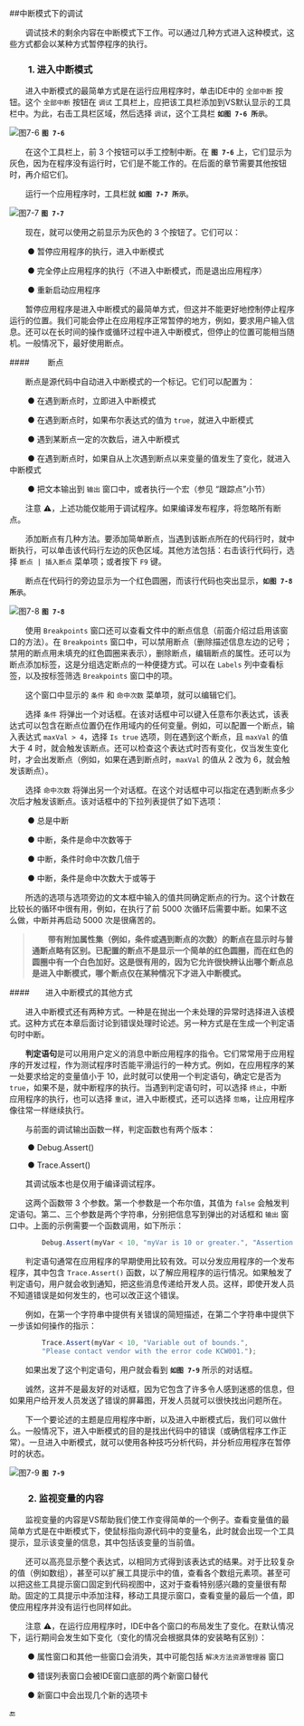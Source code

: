 ##中断模式下的调试

&emsp;&emsp;调试技术的剩余内容在中断模式下工作。可以通过几种方式进入这种模式，这些方式都会以某种方式暂停程序的执行。

### &emsp;&emsp;1. 进入中断模式

&emsp;&emsp;进入中断模式的最简单方式是在运行应用程序时，单击IDE中的 `全部中断` 按钮。这个 `全部中断` 按钮在 `调试` 工具栏上，应把该工具栏添加到VS默认显示的工具栏中。为此，右击工具栏区域，然后选择 `调试`，这个工具栏 **`如图 7-6 所示`**。

![图7-6](/assets/7-6.png)
**`图 7-6`**

&emsp;&emsp;在这个工具栏上，前 3 个按钮可以手工控制中断。在 **`图 7-6`** 上，它们显示为灰色，因为在程序没有运行时，它们是不能工作的。在后面的章节需要其他按钮时，再介绍它们。

&emsp;&emsp;运行一个应用程序时，工具栏就 **`如图 7-7 所示`**。

![图7-7](/assets/7-7.png)
**`图 7-7`**

&emsp;&emsp;现在，就可以使用之前显示为灰色的 3 个按钮了。它们可以：

&emsp;&emsp; ● 暂停应用程序的执行，进入中断模式

&emsp;&emsp; ● 完全停止应用程序的执行（不进入中断模式，而是退出应用程序）

&emsp;&emsp; ● 重新启动应用程序

&emsp;&emsp;暂停应用程序是进入中断模式的最简单方式，但这并不能更好地控制停止程序运行的位置。我们可能会停止在应用程序正常暂停的地方，例如，要求用户输入信息。还可以在长时间的操作或循环过程中进入中断模式，但停止的位置可能相当随机。一般情况下，最好使用断点。


####&emsp;&emsp; 断点

&emsp;&emsp;断点是源代码中自动进入中断模式的一个标记。它们可以配置为：

&emsp;&emsp; ● 在遇到断点时，立即进入中断模式

&emsp;&emsp; ● 在遇到断点时，如果布尔表达式的值为 `true`，就进入中断模式

&emsp;&emsp; ● 遇到某断点一定的次数后，进入中断模式

&emsp;&emsp; ● 在遇到断点时，如果自从上次遇到断点以来变量的值发生了变化，就进入中断模式

&emsp;&emsp; ● 把文本输出到 `输出` 窗口中，或者执行一个宏（参见 “跟踪点”小节）

&emsp;&emsp;注意 ⚠️，上述功能仅能用于调试程序。如果编译发布程序，将忽略所有断点。

&emsp;&emsp;添加断点有几种方法。要添加简单断点，当遇到该断点所在的代码行时，就中断执行，可以单击该代码行左边的灰色区域。其他方法包括：右击该行代码行，选择 ` 断点 | 插入断点 ` 菜单项；或者按下 `F9` 键。

&emsp;&emsp;断点在代码行的旁边显示为一个红色圆圈，而该行代码也突出显示，**`如图 7-8 所示`**。

![图7-8](/assets/7-8.png)
**`图 7-8`**

&emsp;&emsp;使用 `Breakpoints` 窗口还可以查看文件中的断点信息（前面介绍过启用该窗口的方法）。在 `Breakpoints` 窗口中，可以禁用断点（删除描述信息左边的记号；禁用的断点用未填充的红色圆圈来表示），删除断点，编辑断点的属性。还可以为断点添加标签，这是分组选定断点的一种便捷方式。可以在 `Labels` 列中查看标签，以及按标签筛选 `Breakpoints` 窗口中的项。

&emsp;&emsp;这个窗口中显示的 `条件` 和 `命中次数` 菜单项，就可以编辑它们。

&emsp;&emsp;选择 `条件` 将弹出一个对话框。在该对话框中可以键入任意布尔表达式，该表达式可以包含在断点位置仍在作用域内的任何变量。例如，可以配置一个断点，输入表达式 `maxVal > 4`，选择 `Is true` 选项，则在遇到这个断点，且 `maxVal` 的值大于 4 时，就会触发该断点。还可以检查这个表达式时否有变化，仅当发生变化时，才会出发断点（例如，如果在遇到断点时，`maxVal` 的值从 2 改为 6，就会触发该断点）。

&emsp;&emsp;选择 `命中次数` 将弹出另一个对话框。在这个对话框中可以指定在遇到断点多少次后才触发该断点。该对话框中的下拉列表提供了如下选项：

&emsp;&emsp; ● 总是中断

&emsp;&emsp; ● 中断，条件是命中次数等于

&emsp;&emsp; ● 中断，条件时命中次数几倍于

&emsp;&emsp; ● 中断，条件是命中次数大于或等于

&emsp;&emsp;所选的选项与选项旁边的文本框中输入的值共同确定断点的行为。这个计数在比较长的循环中很有用，例如，在执行了前 5000 次循环后需要中断。如果不这么做，中断并再启动 5000 次是很痛苦的。

>&emsp;&emsp;**带有附加属性集（例如，条件或遇到断点的次数）的断点在显示时与普通断点略有区别。已配置的断点不是显示一个简单的红色圆圈，而在红色的圆圈中有一个白色加好。这是很有用的，因为它允许很快辨认出哪个断点总是进入中断模式，哪个断点仅在某种情况下才进入中断模式。**

####&emsp;&emsp;进入中断模式的其他方式

&emsp;&emsp;进入中断模式还有两种方式。一种是在抛出一个未处理的异常时选择进入该模式。这种方式在本章后面讨论到错误处理时论述。另一种方式是在生成一个判定语句时中断。

&emsp;&emsp;**判定语句**是可以用用户定义的消息中断应用程序的指令。它们常常用于应用程序的开发过程，作为测试程序时否能平滑运行的一种方式。例如，在应用程序的某一处要求给定的变量值小于 10，此时就可以使用一个判定语句，确定它是否为 `true`，如果不是，就中断程序的执行。当遇到判定语句时，可以选择 `终止`，中断应用程序的执行，也可以选择 `重试`，进入中断模式，还可以选择 `忽略`，让应用程序像往常一样继续执行。

&emsp;&emsp;与前面的调试输出函数一样，判定函数也有两个版本：

&emsp;&emsp; ● Debug.Assert()

&emsp;&emsp; ● Trace.Assert()

&emsp;&emsp;其调试版本也是仅用于编译调试程序。

&emsp;&emsp;这两个函数带 3 个参数。第一个参数是一个布尔值，其值为 `false` 会触发判定语句。第二、三个参数是两个字符串，分别把信息写到弹出的对话框和 `输出` 窗口中。上面的示例需要一个函数调用，如下所示：

```javascript
        Debug.Assert(myVar < 10, "myVar is 10 or greater.", "Assertion occurred in Main().");
```

&emsp;&emsp;判定语句通常在应用程序的早期使用比较有效。可以分发应用程序的一个发布程序，其中包含 `Trace.Assert()` 函数，以了解应用程序的运行情况。如果触发了判定语句，用户就会收到通知，把这些消息传递给开发人员。这样，即使开发人员不知道错误是如何发生的，也可以改正这个错误。

&emsp;&emsp;例如，在第一个字符串中提供有关错误的简短描述，在第二个字符串中提供下一步该如何操作的指示：

```javascript
        Trace.Assert(myVar < 10, "Variable out of bounds.", 
        "Please contact vendor with the error code KCW001.");
```

&emsp;&emsp;如果出发了这个判定语句，用户就会看到 **`如图 7-9`** 所示的对话框。

&emsp;&emsp;诚然，这并不是最友好的对话框，因为它包含了许多令人感到迷惑的信息，但如果用户给开发人员发送了错误的屏幕图，开发人员就可以很快找出问题所在。

&emsp;&emsp;下一个要论述的主题是应用程序中断，以及进入中断模式后，我们可以做什么。一般情况下，进入中断模式的目的是找出代码中的错误（或确信程序工作正常）。一旦进入中断模式，就可以使用各种技巧分析代码，并分析应用程序在暂停时的状态。

![图7-9](/assets/7-9.png)
**`图 7-9`**

### &emsp;&emsp;2. 监视变量的内容

&emsp;&emsp;监视变量的内容是VS帮助我们使工作变得简单的一个例子。查看变量值的最简单方式是在中断模式下，使鼠标指向源代码中的变量名，此时就会出现一个工具提示，显示该变量的信息，其中包括该变量的当前值。

&emsp;&emsp;还可以高亮显示整个表达式，以相同方式得到该表达式的结果。对于比较复杂的值（例如数组），甚至可以扩展工具提示中的值，查看各个数组元素项。甚至可以把这些工具提示窗口固定到代码视图中，这对于查看特别感兴趣的变量很有帮助。固定的工具提示中添加注释，移动工具提示窗口，查看变量的最后一个值，即使应用程序并没有运行也同样如此。

&emsp;&emsp;注意 ⚠️，在运行应用程序时，IDE中各个窗口的布局发生了变化。在默认情况下，运行期间会发生如下变化（变化的情况会根据具体的安装略有区别）：

&emsp;&emsp; ● 属性窗口和其他一些窗口会消失，其中可能包括 `解决方法资源管理器` 窗口

&emsp;&emsp; ● 错误列表窗口会被IDE窗口底部的两个新窗口替代

&emsp;&emsp; ● 新窗口中会出现几个新的选项卡


















🔚